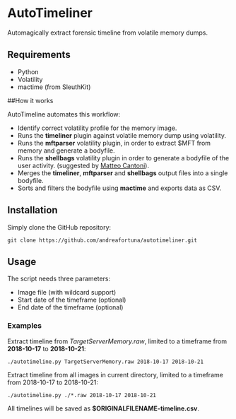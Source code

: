 # AutoTimeliner

Automagically extract forensic timeline from volatile memory dumps.


## Requirements

- Python
- Volatility
- mactime (from SleuthKit)

##How it works

AutoTimeline automates this workflow:

- Identify correct volatility profile for the memory image.
- Runs the **timeliner** plugin against volatile memory dump using volatility. 
- Runs the **mftparser** volatility plugin, in order to extract $MFT from memory and generate a bodyfile. 
- Runs the **shellbags** volatility plugin in order to generate a bodyfile of the user activity. (suggested by [Matteo Cantoni](https://github.com/mcantoni)). 
- Merges the **timeliner**, **mftparser** and **shellbags** output files into a single bodyfile. 
- Sorts and filters the bodyfile using **mactime** and exports data as CSV.

## Installation

Simply clone the GitHub repository:

`git clone https://github.com/andreafortuna/autotimeliner.git`


## Usage


The script needs three parameters:

- Image file (with wildcard support)
- Start date of the timeframe (optional) 
- End date of the timeframe (optional)

### Examples

Extract timeline from *TargetServerMemory.raw*, limited to a timeframe from **2018-10-17** to **2018-10-21**:

`./autotimeline.py TargetServerMemory.raw 2018-10-17 2018-10-21`

Extract timeline from all images in current directory, limited to a timeframe from 2018-10-17 to 2018-10-21:

`./autotimeline.py ./*.raw 2018-10-17 2018-10-21`

All timelines will be saved as **$ORIGINALFILENAME-timeline.csv**.
